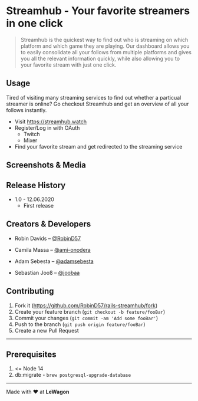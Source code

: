 # Streamhub - Your favorite streamers in one click

> Streamhub is the quickest way to find out who is streaming on which platform and which game they are playing. Our dashboard allows you to easily consolidate all your follows from multiple platforms and gives you all the relevant information quickly, while also allowing you to your favorite stream with just one click.

## Usage

Tired of visiting many streaming services to find out whether a particual streamer is online? Go checkout Streamhub and get an overview of all your follows instantly.

* Visit https://streamhub.watch
* Register/Log in with OAuth
    * Twitch
    * Mixer 
* Find your favorite stream and get redirected to the streaming service

## Screenshots & Media

## Release History

* 1.0 - 12.06.2020
    * First release

## Creators & Developers

- Robin Davids – [@RobinD57](https://github.com/RobinD57)

- Camila Massa – [@ami-onodera](https://github.com/ami-onodera)

- Adam Sebesta – [@adamsebesta](https://github.com/adamsebesta)

- Sebastian Jooß – [@joobaa](https://github.com/joobaa)

## Contributing

1. Fork it (<https://github.com/RobinD57/rails-streamhub/fork>)
2. Create your feature branch (`git checkout -b feature/fooBar`)
3. Commit your changes (`git commit -am 'Add some fooBar'`)
4. Push to the branch (`git push origin feature/fooBar`)
5. Create a new Pull Request

----

## Prerequisites
1. <= Node 14
2. db:migrate - ```brew postgresql-upgrade-database```

----

Made with :heart: at **LeWagon**
